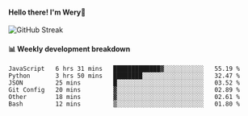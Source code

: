 #### Hello there! I'm Wery👋


![GitHub Streak](https://github-readme-streak-stats.herokuapp.com/?user=weryzebra-yue&theme=swift&hide_border=false&include_all_commits=true)



#### 📊 Weekly development breakdown
<!--START_SECTION:waka-->

```text
JavaScript   6 hrs 31 mins   █████████████▓░░░░░░░░░░░   55.19 %
Python       3 hrs 50 mins   ████████░░░░░░░░░░░░░░░░░   32.47 %
JSON         25 mins         █░░░░░░░░░░░░░░░░░░░░░░░░   03.52 %
Git Config   20 mins         ▓░░░░░░░░░░░░░░░░░░░░░░░░   02.89 %
Other        18 mins         ▓░░░░░░░░░░░░░░░░░░░░░░░░   02.61 %
Bash         12 mins         ▒░░░░░░░░░░░░░░░░░░░░░░░░   01.80 %
```

<!--END_SECTION:waka-->
